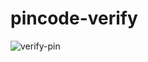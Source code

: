 # pincode-verify

![verify-pin](https://user-images.githubusercontent.com/67918074/129891807-7183fbae-87ce-40ab-901b-fe3a1fd5ba78.PNG)

